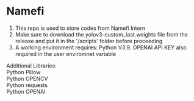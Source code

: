 # Namefi
1. This repo is used to store codes from Namefi Intern <br />
2. Make sure to download the yolov3-custom_last.weights file from the release and put it in the '/scripts' folder before proceeding<br />
3. A working environment requires: Python V3.9. OPENAI API KEY also required in the user enviromnet variable<br />

Additional Libraries:<br />
Python Pillow<br />
Python OPENCV<br />
Python requests<br />
Python OPENAI<br />
